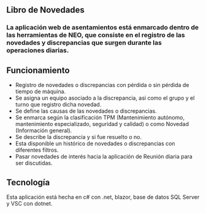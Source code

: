 ## Libro de Novedades 

### La aplicación web de asentamientos está enmarcado dentro de las herramientas de NEO, que consiste en el registro de las novedades y discrepancias que surgen durante las operaciones diarias. 

## Funcionamiento 
- Registro de novedades o discrepancias con pérdida o sin pérdida de tiempo de máquina. 
- Se asigna un equipo asociado a la discrepancia, así como el grupo y el turno que registro dicha novedad. 
- Se define las causas de las novedades o discrepancias. 
- Se enmarca según la clasificación TPM (Mantenimiento autónomo, mantenimiento especializado, seguridad y calidad) o como Novedad (Información general). 
- Se describe la discrepancia y si fue resuelto o no. 
- Esta disponible un histórico de novedades o discrepancias con diferentes filtros.
- Pasar novedades de interés hacia la aplicación de Reunión diaria para ser discutidas.

## Tecnología 
Esta aplicación está hecha en c# con .net, blazor, base de datos SQL Server y VSC con dotnet. 
